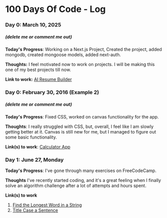 # 100 Days Of Code - Log

### Day 0: March 10, 2025
##### (delete me or comment me out)

**Today's Progress**: Working on a Next.js Project, Created the project, added mongodb, created mongoose models, added next-auth.

**Thoughts:** I feel motivated now to work on projects. I will be making this one of my best projects till now. 

**Link to work:** [AI Resume Builder](https://github.com/AsimRamdurg12/ai-resume-builder/commit/14a54c176f83a31884ab29297f93e0db696fcd66)

### Day 0: February 30, 2016 (Example 2)
##### (delete me or comment me out)

**Today's Progress**: Fixed CSS, worked on canvas functionality for the app.

**Thoughts**: I really struggled with CSS, but, overall, I feel like I am slowly getting better at it. Canvas is still new for me, but I managed to figure out some basic functionality.

**Link(s) to work**: [Calculator App](http://www.example.com)


### Day 1: June 27, Monday

**Today's Progress**: I've gone through many exercises on FreeCodeCamp.

**Thoughts** I've recently started coding, and it's a great feeling when I finally solve an algorithm challenge after a lot of attempts and hours spent.

**Link(s) to work**
1. [Find the Longest Word in a String](https://www.freecodecamp.com/challenges/find-the-longest-word-in-a-string)
2. [Title Case a Sentence](https://www.freecodecamp.com/challenges/title-case-a-sentence)

